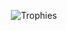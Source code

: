 <!---![joaomoraski's github stats](https://github-readme-stats.vercel.app/api?username=joaomoraski&show_icons=true&count_private=true&theme=dracula)--->
<p align="center">
  <img href="https://github.com/ryo-ma/github-profile-trophy align="center" src="https://github-profile-trophy.vercel.app/?username=joaomoraski&theme=onedark&row=2&column=4&margin-w=4&margin-h=4" alt="Trophies" />
</p>
